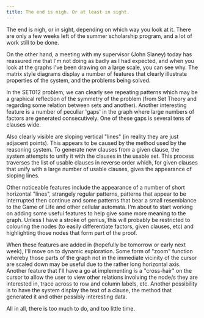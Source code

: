 ```yaml
---
title: The end is nigh. Or at least in sight.
---
```


The end is nigh, or in sight, depending on which way you look at it. There are
only a few weeks left of the summer scholarship program, and a lot of work
still to be done.

On the other hand, a meeting with my supervisor (John Slaney) today has
reassured me that I'm not doing as badly as I had expected, and when you look
at the graphs I've been drawing on a large scale, you can see why. The matrix
style diagrams display a number of features that clearly illustrate properties
of the system, and the problems being solved.

In the SET012 problem, we can clearly see repeating patterns which may be a
graphical reflection of the symmetry of the problem (from Set Theory and
regarding some relation between sets and another). Another interesting feature
is a number of peculiar 'gaps' in the graph where large numbers of factors are
generated consecutively. One of these gaps is several tens of clauses wide.

Also clearly visible are sloping vertical "lines" (in reality they are just
adjacent points). This appears to be caused by the method used by the
reasoning system. To generate new clauses from a given clause, the system
attempts to unify it with the clauses in the usable set. This process
traverses the list of usable clauses in reverse order which, for given clauses
that unify with a large number of usable clauses, gives the appearance of
sloping lines.

Other noticeable features include the appearance of a number of short
horizontal "lines", strangely regular patterns, patterns that appear to be
interrupted then continue and some patterns that bear a small resemblance to
the Game of Life and other cellular automata. I'm about to start working on
adding some useful features to help give some more meaning to the graph.
Unless I have a stroke of genius, this will probably be restricted to
colouring the nodes (to easily differentiate factors, given clauses, etc) and
highlighting those nodes that form part of the proof.

When these features are added in (hopefully be tomorrow or early next week),
I'll move on to dynamic exploration. Some form of "zoom" function whereby
those parts of the graph not in the immediate vicinity of the cursor are
scaled down may be useful due to the rather long horizontal axis. Another
feature that I'll have a go at implementing is a "cross-hair" on the cursor to
allow the user to view other relations involving the node/s they are
interested in, trace across to row and column labels, etc. Another possibility
is to have the system display the text of a clause, the method that generated
it and other possibly interesting data.

All in all, there is too much to do, and too little time.
